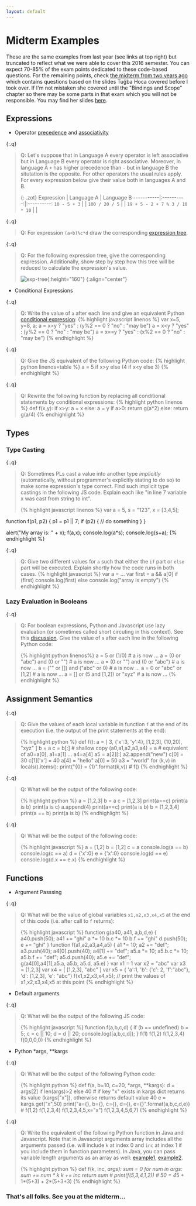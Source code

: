 ```yaml
---
layout: default
---
```


# Midterm Examples

These are the same examples from last year (see links at top right) but truncated to reflect what we were able to cover this 2016 semester. You can expect 70-85% of the exam points dedicated to these code-based questions. For the remaining points, check [the midterm from two years ago](midterm.pdf) which contains questions based on the slides Tuğba Hoca covered before I took over. If I'm not mistaken she covered until the "Bindings and Scope" chapter so there may be some parts in that exam which you will not be responsible. You may find her slides [here](http://eng1.mu.edu.tr/~tugba/PL/).

## Expressions

* Operator [precedence](en.wikipedia.org/wiki/Order_of_operations) and [associativity](http://en.wikipedia.org/wiki/Operator_associativity)

{:.q}
> Q: Let's suppose that in Language A every operator is left associative but in Language B every operator is right associative. Moreover, in language A `+` has higher precedence than `-` but in language B the situtation is the opposite. For other operators the usual rules apply. For every expression below give their value both in languages A and B.
>
> {: .zot}
> Expression | Language A | Language B
-----------|:----------:|:----------:
`10 - 5 + 3`   |            |
`100 / 20 / 5` |            |
`19 + 5 - 2 + 7 % 3 / 10 * 10` |            |

{:.q}
> Q: For expression `(a+b)%c*d` draw the corresponding [expression tree](http://en.wikipedia.org/wiki/Binary_expression_tree).

{:.q}
> Q: For the following expression tree, give the corresponding expression. Additionally, show step by step how this tree will be
reduced to calculate the expression's value.
>
> ![exp-tree](http://upload.wikimedia.org/wikipedia/commons/thumb/9/98/Exp-tree-ex-11.svg/239px-Exp-tree-ex-11.svg.png){:height="160"}
> {:align="center"}

* Conditional Expressions

{:.q}
> Q: Write the value of `a` after each line and give an equivalent Python [conditional expression](https://docs.python.org/2.5/whatsnew/pep-308.html):
> {% highlight javascript linenos %}
var x=5, y=8, a;
a = x>y ? "yes" : (y%2 == 0 ? "no" : "may be")
a = x<y ? "yes" : (y%2 == 0 ? "no" : "may be")
a = x==y ? "yes" : (x%2 == 0 ? "no" : "may be")
{% endhighlight %}

{:.q}
> Q: Give the JS equivalent of the following Python code:
> {% highlight python linenos=table %}
a = 5 if x>y else (4 if x<y else 3)
{% endhighlight %}

{:.q}
> Q: Rewrite the following function by replacing all conditional statements by conditional expressions:
> {% highlight python linenos %}
def f(x,y):
    if x>y: a = x
    else: a = y
    if a>0: return g(a*2)
    else: return g(a/4)
{% endhighlight %}


## Types

### Type Casting

{:.q}
> Q: Sometimes PLs cast a value into another type *implicitly* (automatically, without programmer's explicitly stating to do so) to make some expression's type correct. Find such implicit type castings in the following JS code. Explain each like "in line 7 variable x was cast from string to int".
>
> {% highlight javascript linenos %}
var a = 5, s = "123", x = [3,4,5];

function f(p1, p2) {
  p1 = p1 || 7;
  if (p2) {
    // do something
  }
}

alert("My array is: " + x);
f(a,x);
console.log(a*s);
console.log(s+a);
{% endhighlight %}

{:.q}
> Q: Give two different values for `a` such that either the `if` part or `else` part will be executed. Explain shortly
how the code runs in both cases.
> {% highlight javascript %}
var a = ...
var first = a && a[0]
if (first) console.log(first)
else console.log("array is empty")
{% endhighlight %}

### Lazy Evaluation in Booleans

{:.q}
> Q: For boolean expressions, Python and Javascript use lazy evaluation (or sometimes called short circuting in this context). See this [discussion](http://stackoverflow.com/questions/13960657/does-python-evaluate-ifs-conditions-lazily). Give the value of `a` after each line in the following Python code:
>
> {% highlight python linenos%}
a = 5 or (1/0)                       # a is now ...
a = (0 or "abc") and (0 or "")       # a is now ...
a = (0 or "") and (0 or "abc")       # a is now ...
a = ("" or []) and ("abc" or 0)      # a is now ...
a = 0 or "abc" or [1,2]              # a is now ...
a = [] or (5 and [1,2]) or "xyz"     # a is now ...
{% endhighlight %}

## Assignment Semantics

{:.q}
> Q: Give the values of each local variable in function `f` at the end of its execution (i.e. the output of the print statements at the end):
>
> {% highlight python %}
def f():
a = [ 3, {'x':3, 'y':4}, [1,2,3], (10,20), "xyz" ]
b = a
    c = b[:]              # shallow copy
    (a0,a1,a2,a3,a4) = a  # equivalent of a0=a[0], a1=a[1] ... a4=a[4]
    a5 = a[2][:]
    a2.append("new")
    c[0] = 30
    c[1]['x'] = 40
    a[4] = "hello"
    a[0] = 50
    a3 = "world"
    for (k,v) in locals().items():
    print("{0} = {1}".format(k,v))
    #
f()
{% endhighlight %}

{:.q}
> Q: What will be the output of the following code:
>
> {% highlight python %}
a = [1,2,3]
b = a
c = [1,2,3]
print(a==c)
print(a is b)
print(a is c)
a.append(4)
print(a==c)
print(a is b)
b = [1,2,3,4]
print(a == b)
print(a is b)
{% endhighlight %}

{:.q}
> Q: What will be the output of the following code:
>
> {% highlight javascript %}
a = [1,2]
b = [1,2]
c = a
console.log(a == b)
console.log(c == a)
d = {'x':0}
e = {'x':0}
console.log(d == e)
console.log(d.x == e.x)
{% endhighlight %}


## Functions

* Argument Passsing

{:.q}
> Q: What will be the value of global variables `x1,x2,x3,x4,x5` at the end of
this code (i.e. after call to `f` returns):
>
> {% highlight javascript %}
function g(a40, a41, a,b,d,e) {
    a40.push(50);
    a41 += "ghi"
    a *= 10
    b.c *= 10
    b.f += "ghi"
    d.push(50);
    e += "ghi"
}
function f(a1,a2,a3,a4,a5) {
    a1 *= 10;
    a2 += "def";
    a3.push(40);
    a4[0].push(40);
    a4[1] += "def";
    a5.a *= 10;
    a5.b.c *= 10;
    a5.b.f += "def";
    a5.d.push(40);
    a5.e += "def";  
    g(a4[0],a4[1],a5.a, a5.b, a5.d, a5.e)
}
var x1 = 1
var x2 = "abc"
var x3 = [1,2,3]
var x4 = [ [1,2,3], "abc" ]
var x5 = { 'a':1, 'b': {'c': 2, 'f':"abc"}, 'd': [1,2,3], 'e': "abc"}
f(x1,x2,x3,x4,x5);
// print the values of x1,x2,x3,x4,x5 at this point
{% endhighlight %}

* Default arguments

{:.q}
> Q: What will be the output of the following JS code:
>
> {% highlight javascript %}
function f(a,b,c,d) {
    if (b == undefined) b = 5;
    c = c || 10;
    d = d || 20;
    console.log([a,b,c,d]);
}
f(1)
f(1,2)
f(1,2,3,4)
f(0,0,0,0)
{% endhighlight %}

* Python \*args, \*\*kargs

{:.q}
> Q: What will be the output of the following Python code:
>
> {% highlight python %}
def f(a, b=10, c=20, *args, **kargs):
    d = args[2] if len(args)>2 else 40
    # if key "x" exists in kargs dict returns its value (kargs["x"]), otherwise returns default value 40
    e = kargs.get("x",50)
    print("a={}, b={}, c={}, d={}, e={}".format(a,b,c,d,e))
    #
f(1,2)
f(1,2,3,4)
f(1,2,3,4,5,x="x")
f(1,2,3,4,5,6,7)
{% endhighlight %}

{:.q}
> Q: Write the equivalent of the following Python function in Java and Javascript. Note
that in Javascript arguments array includes all the arguments passed (i.e. will include
`k` at index 0 and `inc` at index 1 if you include them in function parameters). In Java,
you can pass variable length arguments as an array as well:
[example1](http://www.deitel.com/articles/java_tutorials/20060106/VariableLengthArgumentLists.html),
[example2](http://viralpatel.net/blogs/varargs-in-java-variable-argument-method-in-java-5/).
>
> {% highlight python %}
def f(k, inc, *args):
    sum = 0
    for num in args:
        sum += num * k
        k += inc
    return sum
    #
print(f(5,3,4,1,2))  # 50 = 4*5 + 1*(5+3) + 2*(5+3+3)
{% endhighlight %}

### That's all folks. See you at the midterm...
